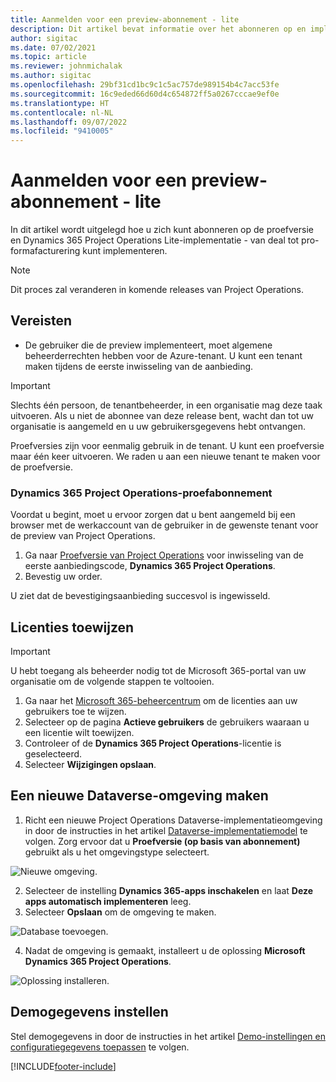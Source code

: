 ```yaml
---
title: Aanmelden voor een preview-abonnement - lite
description: Dit artikel bevat informatie over het abonneren op en implementeren van Project Operations Lite-implementatie - van deal tot pro-formafacturering.
author: sigitac
ms.date: 07/02/2021
ms.topic: article
ms.reviewer: johnmichalak
ms.author: sigitac
ms.openlocfilehash: 29bf31cd1bc9c1c5ac757de989154b4c7acc53fe
ms.sourcegitcommit: 16c9eded66d60d4c654872ff5a0267cccae9ef0e
ms.translationtype: HT
ms.contentlocale: nl-NL
ms.lasthandoff: 09/07/2022
ms.locfileid: "9410005"
---
```

# <a name="sign-up-for-a-preview-subscription---lite"></a>Aanmelden voor een preview-abonnement - lite 

In dit artikel wordt uitgelegd hoe u zich kunt abonneren op de proefversie en Dynamics 365 Project Operations Lite-implementatie - van deal tot pro-formafacturering kunt implementeren.

> [!NOTE]
> Dit proces zal veranderen in komende releases van Project Operations.

## <a name="prerequisites"></a>Vereisten
- De gebruiker die de preview implementeert, moet algemene beheerderrechten hebben voor de Azure-tenant. U kunt een tenant maken tijdens de eerste inwisseling van de aanbieding.

> [!IMPORTANT]
> Slechts één persoon, de tenantbeheerder, in een organisatie mag deze taak uitvoeren. Als u niet de abonnee van deze release bent, wacht dan tot uw organisatie is aangemeld en u uw gebruikersgegevens hebt ontvangen.
> 
> Proefversies zijn voor eenmalig gebruik in de tenant. U kunt een proefversie maar één keer uitvoeren. We raden u aan een nieuwe tenant te maken voor de proefversie.

### <a name="dynamics-365-project-operations-trial"></a>Dynamics 365 Project Operations-proefabonnement 

Voordat u begint, moet u ervoor zorgen dat u bent aangemeld bij een browser met de werkaccount van de gebruiker in de gewenste tenant voor de preview van Project Operations.

1. Ga naar [Proefversie van Project Operations](https://aka.ms/try-po) voor inwisseling van de eerste aanbiedingscode, **Dynamics 365 Project Operations**.
2. Bevestig uw order.

  U ziet dat de bevestigingsaanbieding succesvol is ingewisseld.

## <a name="assign-licenses"></a>Licenties toewijzen

> [!IMPORTANT]
> U hebt toegang als beheerder nodig tot de Microsoft 365-portal van uw organisatie om de volgende stappen te voltooien.


1. Ga naar het [Microsoft 365-beheercentrum](https://portal.office.com/) om de licenties aan uw gebruikers toe te wijzen.
2. Selecteer op de pagina **Actieve gebruikers** de gebruikers waaraan u een licentie wilt toewijzen.
3. Controleer of de **Dynamics 365 Project Operations**-licentie is geselecteerd. 
4. Selecteer **Wijzigingen opslaan**.

## <a name="create-a-new-dataverse-environment"></a>Een nieuwe Dataverse-omgeving maken

1. Richt een nieuwe Project Operations Dataverse-implementatieomgeving in door de instructies in het artikel [Dataverse-implementatiemodel](lite-deployment.md) te volgen. Zorg ervoor dat u **Proefversie (op basis van abonnement)** gebruikt als u het omgevingstype selecteert.

  ![Nieuwe omgeving.](./media/19CreateEnvironment.png)

2. Selecteer de instelling **Dynamics 365-apps inschakelen** en laat **Deze apps automatisch implementeren** leeg.  
3. Selecteer **Opslaan** om de omgeving te maken.

  ![Database toevoegen.](./media/20CreateEnvironment1.png)

4. Nadat de omgeving is gemaakt, installeert u de oplossing **Microsoft Dynamics 365 Project Operations**. 

![Oplossing installeren.](./media/21InstallSolution.png)

## <a name="set-up-demo-data"></a>Demogegevens instellen

Stel demogegevens in door de instructies in het artikel [Demo-instellingen en configuratiegegevens toepassen](lite-apply-demo-setup-config-data.md) te volgen.


[!INCLUDE[footer-include](../includes/footer-banner.md)]
